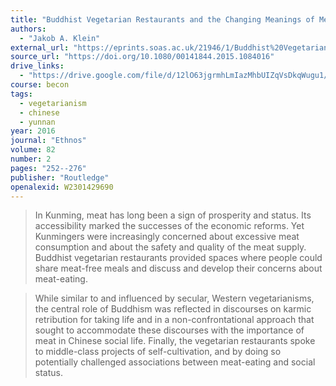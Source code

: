 ```yaml
---
title: "Buddhist Vegetarian Restaurants and the Changing Meanings of Meat in Urban China"
authors:
  - "Jakob A. Klein"
external_url: "https://eprints.soas.ac.uk/21946/1/Buddhist%20Vegetarianism%20and%20the%20Changing%20Meanings%20of%20Meat%20in%20Urban%20China.pdf"
source_url: "https://doi.org/10.1080/00141844.2015.1084016"
drive_links:
  - "https://drive.google.com/file/d/12lO63jgrmhLmIazMhbUIZqVsDkqWugu1/view?usp=drivesdk"
course: becon
tags:
  - vegetarianism
  - chinese
  - yunnan
year: 2016
journal: "Ethnos"
volume: 82
number: 2
pages: "252--276"
publisher: "Routledge"
openalexid: W2301429690
---
```


> In Kunming, meat has long been a sign of prosperity and status.
> Its accessibility marked the successes of the economic reforms.
> Yet Kunmingers were increasingly concerned about excessive meat consumption and about the safety and quality of the meat supply.
> Buddhist vegetarian restaurants provided spaces where people could share meat-free meals and discuss and develop their concerns about meat-eating.

> While similar to and influenced by secular, Western vegetarianisms, the central role of Buddhism was reflected in discourses on karmic retribution for taking life and in a non-confrontational approach that sought to accommodate these discourses with the importance of meat in Chinese social life.
> Finally, the vegetarian restaurants spoke to middle-class projects of self-cultivation, and by doing so potentially challenged associations between meat-eating and social status.

